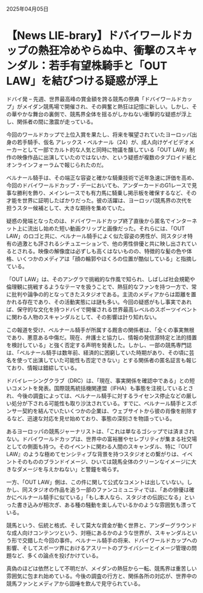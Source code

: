 2025年04月05日

# 【News LIE-brary】ドバイワールドカップの熱狂冷めやらぬ中、衝撃のスキャンダル：若手有望株騎手と「OUT LAW」を結びつける疑惑が浮上

ドバイ発 – 先週、世界最高峰の賞金額を誇る競馬の祭典「ドバイワールドカップ」がメイダン競馬場で開催され、その興奮と熱狂は記憶に新しい。しかし、その華やかな舞台の裏側で、競馬界全体を揺るがしかねない衝撃的な疑惑が浮上し、関係者の間に激震が走っている。

今回のワールドカップで上位入賞を果たし、将来を嘱望されていたヨーロッパ出身の若手騎手、仮名 アレックス・ベルナール（24）が、成人向けゲイビデオメーカーとして一部でカルト的な人気と同時に物議を醸している「OUT LAW」制作の映像作品に出演していたのではないか、という疑惑が複数のタブロイド紙とオンラインフォーラムで報じられたのだ。

ベルナール騎手は、その端正な容姿と確かな騎乗技術で近年急速に評価を高め、今回のドバイワールドカップ・デーにおいても、アンダーカードのG1レースで見事な勝利を飾り、メインレースでも有力馬に騎乗し掲示板を確保するなど、その才能を世界に証明したばかりだった。彼の活躍は、ヨーロッパ競馬界の次代を担うスター候補として、大きな期待を集めていた。

疑惑の発端となったのは、ドバイワールドカップ終了直後から匿名でインターネット上に流出し始めた短い動画クリップと画像だった。それらには、「OUT LAW」のロゴと共に、ベルナール騎手によく似た容姿の男性が、同スタジオ特有の過激とも評されるシチュエーションで、他の男性俳優と共に映し出されているとされる。映像の解像度は必ずしも高くはないものの、特徴的な髪の色や体格、いくつかのメディアは「顔の輪郭やほくろの位置が酷似している」と指摘している。

「OUT LAW」は、そのアングラで挑戦的な作風で知られ、しばしば社会規範や倫理観に挑戦するようなテーマを扱うことで、熱狂的なファンを持つ一方で、常に批判や論争の的となってきたスタジオである。主流のメディアからは距離を置かれる存在であり、その活動実態には謎も多い。今回の疑惑がもし事実であれば、保守的な文化を持つドバイで開催される世界最高レベルのスポーツイベントに関わる人物のスキャンダルとして、その影響は計り知れない。

この報道を受け、ベルナール騎手が所属する厩舎の関係者は、「全くの事実無根であり、悪意ある中傷だ。現在、弁護士と協力し、情報の発信源特定と法的措置を検討している」と強く否定する声明を発表した。しかし、一部の競馬専門誌は、「ベルナール騎手は数年前、経済的に困窮していた時期があり、その頃に芸名を使って出演していた可能性も否定できない」とする関係者の匿名証言も報じており、情報は錯綜している。

ドバイレーシングクラブ（DRC）は、「現在、事実関係を確認中である」との短いコメントを発表。国際競馬統括機関連盟（IFHA）も事態を注視しているとされ、今後の調査によっては、ベルナール騎手に対するライセンス停止などの厳しい処分が下される可能性も取り沙汰されている。すでに、ベルナール騎手とスポンサー契約を結んでいたいくつかの企業は、ウェブサイトから彼の肖像を削除するなど、迅速な対応を見せ始めており、事態の深刻さを物語っている。

あるヨーロッパの競馬ジャーナリストは、「これは単なるゴシップでは済まされない。ドバイワールドカップは、世界中の富裕層やセレブリティが集まる社交場としての側面も持つ。そのイベントに関わる人間のスキャンダル、特に『OUT LAW』のような極めてセンシティブな背景を持つスタジオとの繋がりは、イベントそのもののブランドイメージ、ひいては競馬全体のクリーンなイメージに大きなダメージを与えかねない」と警鐘を鳴らす。

一方、「OUT LAW」側は、この件に関して公式なコメントは出していない。しかし、同スタジオの作品を追う一部のファンコミュニティでは、「あの俳優は確かにベルナール騎手に似ている」「もし本人なら、スタジオの伝説になる」といった書き込みが相次ぎ、ある種の騒動を楽しんでいるかのような雰囲気も漂っている。

競馬という、伝統と格式、そして莫大な資金が動く世界と、アンダーグラウンドな成人向けコンテンツという、対極にあるかのような世界が、スキャンダルという形で交錯した今回の事件。ベルナール騎手の将来、ドバイワールドカップへの影響、そしてスポーツ界におけるアスリートのプライバシーとイメージ管理の問題など、多くの論点を投げかけている。

真偽のほどは依然として不明だが、メイダンの熱狂から一転、競馬界は重苦しい雰囲気に包まれ始めている。今後の調査の行方と、関係各所の対応が、世界中の競馬ファンとメディアから固唾を飲んで見守られている。